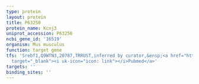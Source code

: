 ```yaml
---
type: protein
layout: protein
title: P63250
protein_name: Kcnj3
uniprot_accession: P63250
ncbi_gene_id: '16519'
organism: Mus musculus
function: target gene
tfs: 'Srebf1,Q9WTN3,20787,TRRUST,inferred by curator,&ensp;<a href="https://www.ncbi.nlm.nih.gov/pubmed/?term=18060044%5Buid%5D"
  target="_blank"><i uk-icon="icon: link"></i>Pubmed</a>'
targets: ''
binding_sites: ''
---
```

